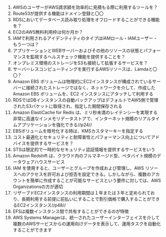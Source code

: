 1. AWSのユーザーがAWS請求額を効率的に見積もる際に利用するツールを？
2. Route53が提供する機能はドメイン登録と〇〇
3. RDSにおいてデータベース読み取り処理をオフロードすることができる機能を？
4. EC2のAWS無料利用枠は何か月か？
5. IAMで利用されるアイデンティティのタイプはIAMロール・IAMユーザー・もう一つは？
6. アプリケーションとWEBサーバーおよびその他のリソースの状態とパフォーマンスを監視するヘルスチェック機能を提供することを？
7. オンプレミス環境のストレージをS3も接続して拡張するサービスを？
8. サーバーレスコンピューティングを実行するAWSリソースは、Lamdaと〇〇？
9. Amazon EBS ボリュームは物理的にEC2インスタンスが構成されているサーバーに接続されたストレージではなく、ネットワークを介して、作成した Amazon EBS ボリュームを、EC2 インスタンスにアタッチして利用する
10. RDSではDBインスタンスの自動バックアップはデフォルトでAWS側で管理されたS3バケットに取得され、指定した期間保存される
11. Amazon ElastiCache for Redis は、ミリ秒未満のレイテンシーを実現する非常に高速なインメモリデータストアで、インターネット規模のリアルタイムアプリケーションを強化できる//p24//
12. EBSボリュームを暗号化する時は、KMSカスタマーキーを指定する
13. コスト最適化とセキュリティと耐障害性とパフォーマンス向上についてアドバイスを提供するサービスを？
14. STSは限定的で一時的なセキュリティ認証情報を提供するサービスをいう
15. Amazon Redshift は、クラウド内のフルマネージド型、ペタバイト規模のデータウェアハウスサービス
16. IAM を使用すると、ユーザーとグループを作成および管理し、AWS リソースへのアクセスを許可および拒否を設定できる。しかしながら、複数のアカウントを簡単に作成することが可能なサービスという要件に対しては、AWS Organizationsの方が適切
17. リザーブドEC2インスタンスの利用期間は１年または３年と定められており、長期利用する前提に前払いにすることで割引価格で購入することができるEC2インスタンス//p48//
18. EFSは複数インスタンス間で共有することができるのが特徴
19. AWS Systems Managerは、統一されたユーザーインターフェイスを介して複数のAWSサービスからの運用向けデータを表示して、運用タスクを自動化することができます
